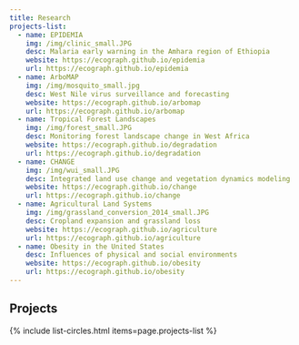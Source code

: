 ```yaml
---
title: Research
projects-list:
  - name: EPIDEMIA
    img: /img/clinic_small.JPG
    desc: Malaria early warning in the Amhara region of Ethiopia
    website: https://ecograph.github.io/epidemia
    url: https://ecograph.github.io/epidemia
  - name: ArboMAP
    img: /img/mosquito_small.jpg
    desc: West Nile virus surveillance and forecasting
    website: https://ecograph.github.io/arbomap
    url: https://ecograph.github.io/arbomap
  - name: Tropical Forest Landscapes
    img: /img/forest_small.JPG
    desc: Monitoring forest landscape change in West Africa
    website: https://ecograph.github.io/degradation
    url: https://ecograph.github.io/degradation
  - name: CHANGE
    img: /img/wui_small.JPG
    desc: Integrated land use change and vegetation dynamics modeling
    website: https://ecograph.github.io/change
    url: https://ecograph.github.io/change
  - name: Agricultural Land Systems
    img: /img/grassland_conversion_2014_small.JPG
    desc: Cropland expansion and grassland loss
    website: https://ecograph.github.io/agriculture
    url: https://ecograph.github.io/agriculture
  - name: Obesity in the United States
    desc: Influences of physical and social environments
    website: https://ecograph.github.io/obesity
    url: https://ecograph.github.io/obesity
---
```


## Projects

{% include list-circles.html items=page.projects-list %}
